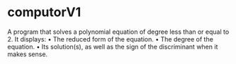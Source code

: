 # computorV1
A program that solves a polynomial equation of degree less than or equal to 2. It displays:
• The reduced form of the equation.
• The degree of the equation.
• Its solution(s), as well as the sign of the discriminant when it makes sense.
